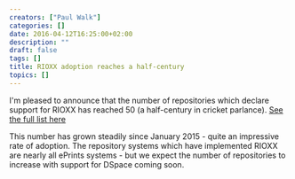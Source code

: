 ```yaml
---
creators: ["Paul Walk"]
categories: []
date: 2016-04-12T16:25:00+02:00
description: ""
draft: false
tags: []
title: RIOXX adoption reaches a half-century
topics: []
---
```

I'm pleased to announce that the number of repositories which declare support for RIOXX has reached 50 (a half-century in cricket parlance). [See the full list here](http://rioxx.net/implementation/)

This number has grown steadily since January 2015 - quite an impressive rate of adoption. The repository systems which have implemented RIOXX are nearly all ePrints systems - but we expect the number of repositories to increase with support for DSpace coming soon.